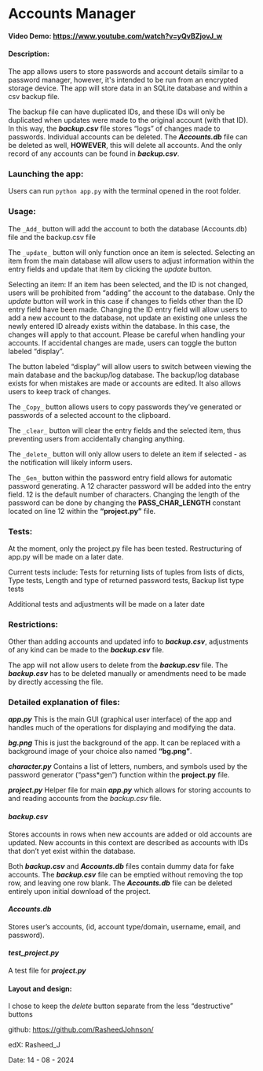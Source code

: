 # Accounts Manager

#### **Video Demo:** https://www.youtube.com/watch?v=yQvBZjovJ_w

#### **Description:**

The app allows users to store passwords and account details similar to a password manager, however, it's intended to be run from an encrypted storage device. The app will store data in an SQLite database and within a csv backup file.

The backup file can have duplicated IDs, and these IDs will only be duplicated when updates were made to the original account (with that ID). In this way, the **_backup.csv_** file stores “logs” of changes made to passwords. Individual accounts can be deleted. The **_Accounts.db_** file can be deleted as well, **HOWEVER**, this will delete all accounts. And the only record of any accounts can be found in **_backup.csv_**.

### **Launching the app:**

Users can run `python app.py` with the terminal opened in the root folder.

### **Usage:**

The `_Add_` button will add the account to both the database (Accounts.db) file and the backup.csv file

The `_update_` button will only function once an item is selected. Selecting an item from the main database will allow users to adjust information within the entry fields and update that item by clicking the _update_ button.

Selecting an item:
If an item has been selected, and the ID is not changed, users will be prohibited from “adding” the account to the database. Only the _update_ button will work in this case if changes to fields other than the ID entry field have been made. Changing the ID entry field will allow users to add a new account to the database, not update an existing one unless the newly entered ID already exists within the database. In this case, the changes will apply to that account. Please be careful when handling your accounts. If accidental changes are made, users can toggle the button labeled “display”.

The button labeled “display” will allow users to switch between viewing the main database and the backup/log database. The backup/log database exists for when mistakes are made or accounts are edited. It also allows users to keep track of changes.

The `_Copy_` button allows users to copy passwords they’ve generated or passwords of a selected account to the clipboard.

The `_clear_` button will clear the entry fields and the selected item, thus preventing users from accidentally changing anything.

The `_delete_` button will only allow users to delete an item if selected - as the notification will likely inform users.

The `_Gen_` button within the password entry field allows for automatic password generating. A 12 character password will be added into the entry field. 12 is the default number of characters.
Changing the length of the password can be done by changing the **PASS_CHAR_LENGTH** constant located on line 12 within the **“project.py”** file.

### **Tests:**

At the moment, only the project.py file has been tested. Restructuring of app.py will be made on a later date.

Current tests include:
Tests for returning lists of tuples from lists of dicts,
Type tests,
Length and type of returned password tests,
Backup list type tests

Additional tests and adjustments will be made on a later date

### **Restrictions:**

Other than adding accounts and updated info to **_backup.csv_**, adjustments of any kind can be made to the **_backup.csv_** file.

The app will not allow users to delete from the **_backup.csv_** file.
The **_backup.csv_** has to be deleted manually or amendments need to be made by directly accessing the file.

### **Detailed explanation of files:**

**_*app.py*_**
This is the main GUI (graphical user interface) of the app and handles much of the operations for displaying and modifying the data.

**_*bg.png*_**
This is just the background of the app. It can be replaced with a background image of your choice also named **“bg.png”**.

**_*character.py*_**
Contains a list of letters, numbers, and symbols used by the password generator (“pass\*gen”) function within the **project.py** file.

**_*project.py*_**
Helper file for main **_*app.py*_** which allows for storing accounts to and reading accounts from the _*backup.csv*_ file.

#### **_*backup.csv*_**

Stores accounts in rows when new accounts are added or old accounts are updated. New accounts in this context are described as accounts with IDs that don’t yet exist within the database.

Both **_*backup.csv*_** and **_*Accounts.db*_** files contain dummy data for fake accounts. The **_*backup.csv*_** file can be emptied without removing the top row, and leaving one row blank. The **_*Accounts.db*_** file can be deleted entirely upon initial download of the project.

#### **_*Accounts.db*_**

Stores user’s accounts, (id, account type/domain, username, email, and password).

#### **_*test_project.py*_**

A test file for **_*project.py*_**

#### **Layout and design:**

I chose to keep the _delete_ button separate from the less “destructive” buttons

github: https://github.com/RasheedJohnson/

edX: Rasheed_J

Date: 14 - 08 - 2024
